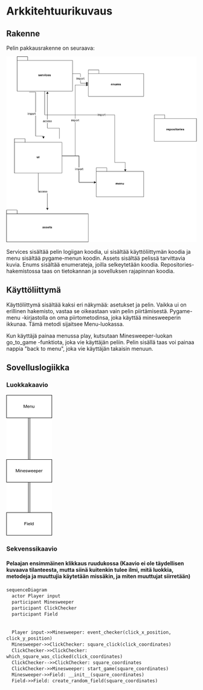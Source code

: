 # Arkkitehtuurikuvaus

## Rakenne
Pelin pakkausrakenne on seuraava:

![Pakkauskaavio](./kuvat/pakkausdiagrammi.png)

Services sisältää pelin logiigan koodia, ui sisältää käyttöliittymän koodia ja menu sisältää pygame-menun koodin. Assets sisältää pelissä tarvittavia kuvia. Enums sisältää enumerateja, joilla selkeytetään koodia. Repositories-hakemistossa taas on tietokannan ja sovelluksen rajapinnan koodia.

## Käyttöliittymä

Käyttöliittymä sisältää kaksi eri näkymää: asetukset ja pelin. Vaikka ui on erillinen hakemisto, vastaa se oikeastaan vain pelin piirtämisestä. Pygame-menu -kirjastolla on oma piirtometodinsa, joka käyttää minesweeperin ikkunaa. Tämä metodi sijaitsee Menu-luokassa.

Kun käyttäjä painaa menussa play, kutsutaan Minesweeper-luokan go_to_game -funktiota, joka vie käyttäjän peliin. Pelin sisällä taas voi painaa nappia "back to menu", joka vie käyttäjän takaisin menuun.

## Sovelluslogiikka

### Luokkakaavio

![Luokkakaavio](./kuvat/Minesweeper_luokkakaavio.png)


### Sekvenssikaavio

#### Pelaajan ensimmäinen klikkaus ruudukossa (Kaavio ei ole täydellisen kuvaava tilanteesta, mutta siinä kuitenkin tulee ilmi, mitä luokkia, metodeja ja muuttujia käytetään missäkin, ja miten muuttujat siirretään)
```mermaid
sequenceDiagram
  actor Player input
  participant Minesweeper
  participant ClickChecker
  participant Field
  
  
  Player input->>Minesweeper: event_checker(click_x_position, click_y_position)
  Minesweeper->>ClickChecker: square_click(click_coordinates)
  ClickChecker->>ClickChecker: which_square_was_clicked(click_coordinates)
  ClickChecker-->>ClickChecker: square_coordinates
  ClickChecker->>Minesweeper: start_game(square_coordinates)
  Minesweeper->>Field: __init__(square_coordinates)
  Field->>Field: create_random_field(square_coordinates)

```

